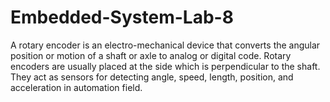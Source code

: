 # Embedded-System-Lab-8
A rotary encoder is an electro-mechanical device that converts the angular position or motion of a shaft or axle to analog or digital code. Rotary encoders are usually placed at the side which is perpendicular to the shaft. They act as sensors for detecting angle, speed, length, position, and acceleration in automation field.
